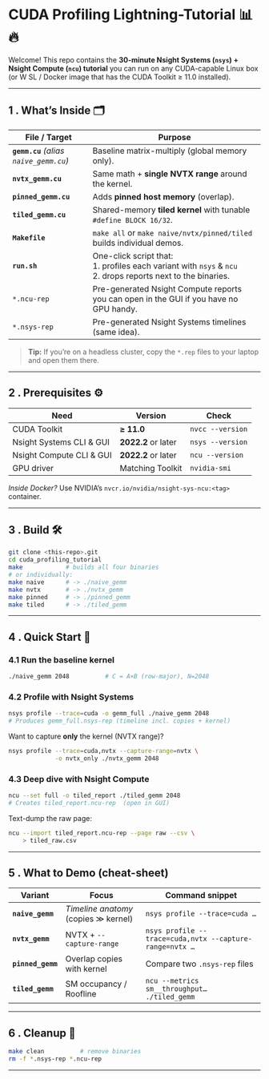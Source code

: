 # CUDA Profiling Lightning-Tutorial 📊🔥

Welcome! This repo contains the **30-minute Nsight Systems (`nsys`) + Nsight Compute (`ncu`) tutorial** you can run on any CUDA-capable Linux box (or W SL / Docker image that has the CUDA Toolkit ≥ 11.0 installed).

---

## 1 . What’s Inside 🗂️

| File / Target                           | Purpose                                                                                                            |
| --------------------------------------- | ------------------------------------------------------------------------------------------------------------------ |
| **`gemm.cu`** *(alias `naive_gemm.cu`)* | Baseline matrix-multiply (global memory only).                                                                     |
| **`nvtx_gemm.cu`**                      | Same math + **single NVTX range** around the kernel.                                                               |
| **`pinned_gemm.cu`**                    | Adds **pinned host memory** (overlap).                                                  |
| **`tiled_gemm.cu`**                     | Shared-memory **tiled kernel** with tunable `#define BLOCK 16/32`.                                                 |
| **`Makefile`**                          | `make all` or `make naive/nvtx/pinned/tiled` builds individual demos.                                              |
| **`run.sh`**                            | One-click script that: <br>1. profiles each variant with `nsys` & `ncu` <br>2. drops reports next to the binaries. |
| `*.ncu-rep`                             | Pre-generated Nsight Compute reports you can open in the GUI if you have no GPU handy.                             |
| `*.nsys-rep`                            | Pre-generated Nsight Systems timelines (same idea).                                                                |

> **Tip:** If you’re on a headless cluster, copy the `*.rep` files to your laptop and open them there.

---

## 2 . Prerequisites ⚙️

| Need                     | Version             | Check            |
| ------------------------ | ------------------- | ---------------- |
| CUDA Toolkit             | **≥ 11.0**          | `nvcc --version` |
| Nsight Systems CLI & GUI | **2022.2** or later | `nsys --version` |
| Nsight Compute CLI & GUI | **2022.2** or later | `ncu --version`  |
| GPU driver               | Matching Toolkit    | `nvidia-smi`     |

*Inside Docker?* Use NVIDIA’s `nvcr.io/nvidia/nsight-sys-ncu:<tag>` container.

---

## 3 . Build 🛠️

```bash
git clone <this-repo>.git
cd cuda_profiling_tutorial
make            # builds all four binaries
# or individually:
make naive      # -> ./naive_gemm
make nvtx       # -> ./nvtx_gemm
make pinned     # -> ./pinned_gemm
make tiled      # -> ./tiled_gemm
```

---

## 4 . Quick Start 🚀

### 4.1 Run the baseline kernel

```bash
./naive_gemm 2048          # C = A×B (row-major), N=2048
```

### 4.2 Profile with **Nsight Systems**

```bash
nsys profile --trace=cuda -o gemm_full ./naive_gemm 2048
# Produces gemm_full.nsys-rep (timeline incl. copies + kernel)
```

Want to capture **only** the kernel (NVTX range)?

```bash
nsys profile --trace=cuda,nvtx --capture-range=nvtx \
             -o nvtx_only ./nvtx_gemm 2048
```

### 4.3 Deep dive with **Nsight Compute**

```bash
ncu --set full -o tiled_report ./tiled_gemm 2048
# Creates tiled_report.ncu-rep  (open in GUI)
```

Text-dump the raw page:

```bash
ncu --import tiled_report.ncu-rep --page raw --csv \
    > tiled_raw.csv
```

---

## 5 . What to Demo (cheat-sheet)

| Variant           | Focus                                | Command snippet                                         |
| ----------------- | ------------------------------------ | ------------------------------------------------------- |
| **`naive_gemm`**  | *Timeline anatomy* (copies ≫ kernel) | `nsys profile --trace=cuda …`                           |
| **`nvtx_gemm`**   | NVTX + `--capture-range`             | `nsys profile --trace=cuda,nvtx --capture-range=nvtx …` |
| **`pinned_gemm`** | Overlap copies with kernel           | Compare two `.nsys-rep` files                           |
| **`tiled_gemm`**  | SM occupancy / Roofline              | `ncu --metrics sm__throughput… ./tiled_gemm`            |

---

## 6 . Cleanup 🧹

```bash
make clean          # remove binaries
rm -f *.nsys-rep *.ncu-rep
```

---

